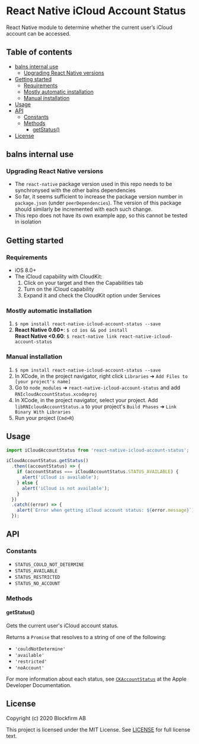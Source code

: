 
# React Native iCloud Account Status <!-- omit from toc -->

React Native module to determine whether the current user’s iCloud account can be accessed.

## Table of contents <!-- omit from toc -->

- [balns internal use](#balns-internal-use)
  - [Upgrading React Native versions](#upgrading-react-native-versions)
- [Getting started](#getting-started)
  - [Requirements](#requirements)
  - [Mostly automatic installation](#mostly-automatic-installation)
  - [Manual installation](#manual-installation)
- [Usage](#usage)
- [API](#api)
  - [Constants](#constants)
  - [Methods](#methods)
    - [getStatus()](#getstatus)
- [License](#license)


## balns internal use

### Upgrading React Native versions

- The `react-native` package version used in this repo needs to be synchronysed with the other balns dependencies
- So far, it seems sufficient to increase the package version number in `package.json` (under `peerDependencies`). The version of this package should similarly be incremented with each such change.
- This repo does not have its own example app, so this cannot be tested in isolation

## Getting started

### Requirements

* iOS 8.0+
* The iCloud capability with CloudKit:
  1. Click on your target and then the Capabilities tab
  2. Turn on the iCloud capability
  3. Expand it and check the CloudKit option under Services

### Mostly automatic installation

1. `$ npm install react-native-icloud-account-status --save`
2. **React Native 0.60+**: `$ cd ios && pod install`  
   **React Native <0.60**: `$ react-native link react-native-icloud-account-status`

### Manual installation

1. `$ npm install react-native-icloud-account-status --save`
2. In XCode, in the project navigator, right click `Libraries` ➜ `Add Files to [your project's name]`
3. Go to `node_modules` ➜ `react-native-icloud-account-status` and add `RNIcloudAccountStatus.xcodeproj`
4. In XCode, in the project navigator, select your project. Add `libRNIcloudAccountStatus.a` to your project's `Build Phases` ➜ `Link Binary With Libraries`
5. Run your project (`Cmd+R`)

## Usage

```javascript
import iCloudAccountStatus from 'react-native-icloud-account-status';

iCloudAccountStatus.getStatus()
  .then((accountStatus) => {
    if (accountStatus === iCloudAccountStatus.STATUS_AVAILABLE) {
      alert('iCloud is available');
    } else {
      alert('iCloud is not available');
    }
  })
  .catch((error) => {
    alert(`Error when getting iCloud account status: ${error.message}`);
  });
```

## API

### Constants

* `STATUS_COULD_NOT_DETERMINE`
* `STATUS_AVAILABLE`
* `STATUS_RESTRICTED`
* `STATUS_NO_ACCOUNT`

### Methods

#### getStatus()

Gets the current user's iCloud account status.

Returns a `Promise` that resolves to a string of one of the following:

* `'couldNotDetermine'`
* `'available'`
* `'restricted'`
* `'noAccount'`

For more information about each status, see [`CKAccountStatus`](https://developer.apple.com/documentation/cloudkit/ckaccountstatus?language=objc) at the Apple Developer Documentation.

## License

Copyright (c) 2020 Blockfirm AB

This project is licensed under the MIT License.
See [LICENSE](LICENSE) for full license text.
